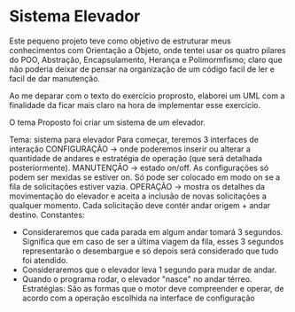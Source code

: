 # Sistema Elevador

Este pequeno projeto teve como objetivo de estruturar meus conhecimentos com Orientação a Objeto,
onde tentei usar os quatro pilares do POO, Abstração, Encapsulamento, Herança e Polimormfismo; 
claro que não poderia deixar de pensar na organização de um código facil de ler e facil de dar
manutenção.

Ao me deparar com o texto do exercício proprosto, elaborei um UML com a finalidade da ficar mais claro
na hora de implementar esse exercício.


O tema Proposto foi criar um sistema de um elevador.

Tema: sistema para elevador
Para começar, teremos 3 interfaces de interação
CONFIGURAÇÃO -> onde poderemos inserir ou alterar a quantidade de andares e estratégia de
operação (que será detalhada posteriormente).
MANUTENÇÃO -> estado on/off. As configurações só podem ser mexidas se estiver on. Só pode
ser colocado em modo on se a fila de solicitações estiver vazia.
OPERAÇÃO -> mostra os detalhes da movimentação do elevador e aceita a inclusão de novas
solicitações a qualquer momento. Cada solicitação deve contér andar origem + andar destino.
Constantes:
- Consideraremos que cada parada em algum andar tomará 3 segundos. Significa que em caso de ser
a última viagem da fila, esses 3 segundos representarão o desembargue e só depois será considerado
que tudo foi atendido.
- Consideraremos que o elevador leva 1 segundo para mudar de andar.
- Quando o programa rodar, o elevador "nasce" no andar térreo.
Estratégias:
São as formas que o motor deve compreender e operar, de acordo com a operação escolhida na
interface de configuração

